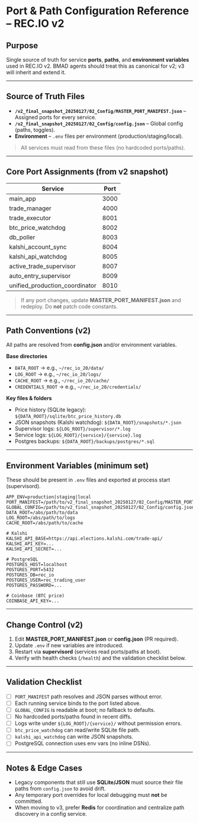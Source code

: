 # Port & Path Configuration Reference – REC.IO v2

## Purpose
Single source of truth for service **ports**, **paths**, and **environment variables** used in REC.IO v2. BMAD agents should treat this as canonical for v2; v3 will inherit and extend it.

---

## Source of Truth Files
- **`/v2_final_snapshot_20250127/02_Config/MASTER_PORT_MANIFEST.json`** – Assigned ports for every service.
- **`/v2_final_snapshot_20250127/02_Config/config.json`** – Global config (paths, toggles).
- **Environment** – `.env` files per environment (production/staging/local).

> All services must read from these files (no hardcoded ports/paths).

---

## Core Port Assignments (from v2 snapshot)

| Service                         | Port |
|---------------------------------|------|
| main_app                        | 3000 |
| trade_manager                   | 4000 |
| trade_executor                  | 8001 |
| btc_price_watchdog              | 8002 |
| db_poller                       | 8003 |
| kalshi_account_sync             | 8004 |
| kalshi_api_watchdog             | 8005 |
| active_trade_supervisor         | 8007 |
| auto_entry_supervisor           | 8009 |
| unified_production_coordinator  | 8010 |

> If any port changes, update **MASTER_PORT_MANIFEST.json** and redeploy. Do **not** patch code constants.

---

## Path Conventions (v2)
All paths are resolved from **config.json** and/or environment variables.

**Base directories**
- `DATA_ROOT` → e.g., `~/rec_io_20/data/`
- `LOG_ROOT` → e.g., `~/rec_io_20/logs/`
- `CACHE_ROOT` → e.g., `~/rec_io_20/cache/`
- `CREDENTIALS_ROOT` → e.g., `~/rec_io_20/credentials/`

**Key files & folders**
- Price history (SQLite legacy): `${DATA_ROOT}/sqlite/btc_price_history.db`
- JSON snapshots (Kalshi watchdog): `${DATA_ROOT}/snapshots/*.json`
- Supervisor logs: `${LOG_ROOT}/supervisor/*.log`
- Service logs: `${LOG_ROOT}/{service}/{service}.log`
- Postgres backups: `${DATA_ROOT}/backups/postgres/*.sql`

---

## Environment Variables (minimum set)
These should be present in `.env` files and exported at process start (supervisord).

```
APP_ENV=production|staging|local
PORT_MANIFEST=/path/to/v2_final_snapshot_20250127/02_Config/MASTER_PORT_MANIFEST.json
GLOBAL_CONFIG=/path/to/v2_final_snapshot_20250127/02_Config/config.json
DATA_ROOT=/abs/path/to/data
LOG_ROOT=/abs/path/to/logs
CACHE_ROOT=/abs/path/to/cache

# Kalshi
KALSHI_API_BASE=https://api.elections.kalshi.com/trade-api/
KALSHI_API_KEY=...
KALSHI_API_SECRET=...

# PostgreSQL
POSTGRES_HOST=localhost
POSTGRES_PORT=5432
POSTGRES_DB=rec_io
POSTGRES_USER=rec_trading_user
POSTGRES_PASSWORD=...

# Coinbase (BTC price)
COINBASE_API_KEY=...
```

---

## Change Control (v2)
1. Edit **MASTER_PORT_MANIFEST.json** or **config.json** (PR required).
2. Update `.env` if new variables are introduced.
3. Restart via **supervisord** (services read ports/paths at boot).
4. Verify with health checks (`/health`) and the validation checklist below.

---

## Validation Checklist
- [ ] `PORT_MANIFEST` path resolves and JSON parses without error.
- [ ] Each running service binds to the port listed above.
- [ ] `GLOBAL_CONFIG` is readable at boot; no fallback to defaults.
- [ ] No hardcoded ports/paths found in recent diffs.
- [ ] Logs write under `${LOG_ROOT}/{service}/` without permission errors.
- [ ] `btc_price_watchdog` can read/write SQLite file path.
- [ ] `kalshi_api_watchdog` can write JSON snapshots.
- [ ] PostgreSQL connection uses env vars (no inline DSNs).

---

## Notes & Edge Cases
- Legacy components that still use **SQLite/JSON** must source their file paths from `config.json` to avoid drift.
- Any temporary port overrides for local debugging must **not** be committed.
- When moving to v3, prefer **Redis** for coordination and centralize path discovery in a config service.
